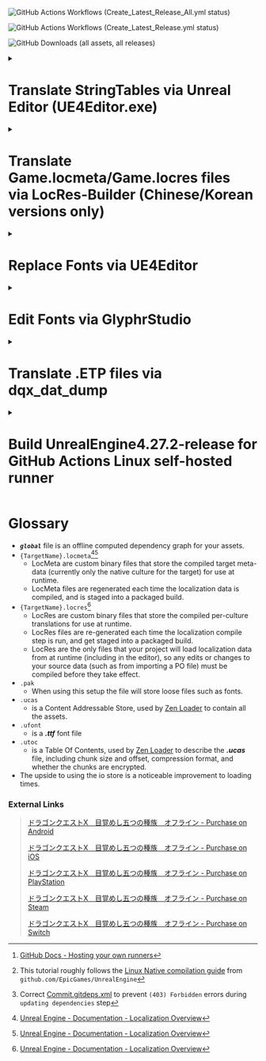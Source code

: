 <!--
> [!NOTE]
> Useful information that users should know, even when skimming content.

> [!TIP]
> Helpful advice for doing things better or more easily.

> [!IMPORTANT]
> Key information users need to know to achieve their goal.

> [!WARNING]
> Urgent info that needs immediate user attention to avoid problems.

> [!CAUTION]
> Advises about risks or negative outcomes of certain actions.
-->
![GitHub Actions Workflows (Create_Latest_Release_All.yml status)](https://github.com/KodywithaK/dqx-offline-localization/actions/workflows/Create_Latest_Release_All.yml/badge.svg?branch=main)

![GitHub Actions Workflows (Create_Latest_Release.yml status)](https://github.com/KodywithaK/dqx-offline-localization/actions/workflows/Create_Latest_Release.yml/badge.svg?branch=testing)

![GitHub Downloads (all assets, all releases)](https://img.shields.io/github/downloads/KodywithaK/dqx-offline-localization/total?logo=github&label=Downloads)


<details><summary><h1>Translate StringTables via Unreal Editor (UE4Editor.exe)</h1></summary>

## 0.Prerequisites

> For Nintendo Switch:
>
> -   [Dragon Quest X Offline from the Nintendo eShop](https://store-jp.nintendo.com/list/software/70010000042357.html)<br>(Title ID `0100E2E0152E4000`)
> -   Nadrino's [SimpleModManager](https://github.com/nadrino/SimpleModManager)
>
> For Steam:
>
> -   [DRAGON QUEST X OFFLINE (or Demo) from Steam](https://store.steampowered.com/app/1358750/XOFFLINE/)

-   Unreal Editor from [Epic Games' Unreal Engine](https://www.unrealengine.com/en-US/download)<br>(UE4Editor.exe - `4.27.2` used in this tutorial)
<!--
  - FModel.exe from [4sval's github repo](https://github.com/4sval/FModel)
    - DRAGON QUEST X OFFLINE (or Demo)'s AES Key
    - DRAGON QUEST X OFFLINE (or Demo)'s [Mappings.usmap](https://github.com/OutTheShade/Unreal-Mappings-Archive/blob/main/Dragon%20Quest%20X%20Offline/Demo/Mappings.usmap)
-->

## 1.UE4Editor.exe

### Create Project

-   Open UE4Editor.exe and create a new project.

-   Select Template Category `Blank Project` > Select Template `Blank` > Project Settings `Desktop/Console` & `No Starter Content`.

-   Select a location for your project to be stored and its name.<br>e.g., Folder `C:\Downloads\UE_4.27\Projects`<br>Name `Holiday` for Nintendo Switch, `Game` for Steam.

-   Once your project loads, go to the `Content Browser` on the bottom and click the `Show or hide the sources panel` button (left of the `Filters▼|Search Content`) to ensure you are working in the correct folders.

> [!IMPORTANT]
> Make sure to double-check your spelling and capitalization, to save you from having to troubleshoot later.

### Create Folder Structure and StringTables

1.  In the `Content Browser`:

    -   Right-click on the `Content` folder, select `New Folder`, and name it `StringTables`.
    -   Right-click on the `StringTables` folder, select `New Folder`, and name it `Game`.
    -   Right-click on the `Game` folder, select `New Folder`, and name it `System_Title`.

2.  In the `Content > StringTables > Game > System > System_Title` folder:

    -   Right-click, `Miscellaneous > String Table` and rename the new file `STT_Title_Boukennosho`.

3.  Double-click the new `STT_Title_Boukennosho` file:
    -   `Import from CSV`, then select the `STT_Title_Boukennosho.uasset.csv` to autofill the `Key` & `Source String` sections.

> [!NOTE]
> You can either edit the Source Strings in that window OR edit the `.csv` and reimport.

4.  Repeat `steps 1-3` with other `StringTables`, as necessary.

5.  `Save`, then close out the window.

### Create Data Asset and Packaging Rules

-   Click the `Content` folder to be get taken back to the top folder.

-   Right-click in the content browser area, select `Miscellaneous > Data Asset > PrimaryAssetLabel`, then double-click into it.

-   Chunk ID `30`<br>Cook Rule `Always Cook`<br>Label Assets in My Directory [x], save and exit the window.

> [!NOTE] > `Save All` for good measure.

### Package pakchunk30-WindowsNoEditor.pak

1.  `Edit > Project Settings > Project > Packaging > Packaging`, enter the following settings:
    -   Use Pak File [x]<br>Use Io Store [x]<br>Generate Chunks [x]

<!--
  > - Exit to `Content Browser` window, then right-click your `Content` folder, select `Show in Explorer` to open up the file explorer.

  02) File explorer:
  > - Go up 1 level to your `<PROJECT_NAME>` folder, enter `Config`, and make a new text document named `DefaultPakFileRules.ini`.

  03) Inside of `DefaultPakFileRules.ini`, enter the following:

	```ini
	[bExcludeFromPaks_Engine]
	bExcludeFromPaks=true
	bOverrideChunkManifest=true
	+Files=".../Engine/..."
	+Files="...Game.uproject"
	+Files="...Game/*"
	+Files="...Game/Config/..."
	+Files="...Game/Content/Shader*"
	+Files="...Game/Platforms/..."
	+Files=".../*.upluginmanifest"
	```
  > - With that, the packaged project will be slimmed down to only the imported fonts.
-->

2.  `File > Package Project > Windows (64-bit)`
    > [!NOTE]
    > If you get the `Unsupported Platform` pop-up, you can ignore it.

-   Click continue, and choose a folder to package your project into.<br>e.g.,
    `"C:\Program Files (x86)\Steam\steamapps\common\DRAGON QUEST X OFFLINE\Game\Content\Paks\pakchunk30-WindowsNoEditor_<YOUR_MOD_NAME>_<YOUR_MOD_VERSION>_P.pak"`<br>or<br>`"C:\Program Files (x86)\Steam\steamapps\common\DRAGON QUEST X OFFLINE\Game\Content\Paks\pakchunk30-Switch_<YOUR_MOD_NAME>_<YOUR_MOD_VERSION>_P.(pak/ucas/utoc)"`, etc.
-   Your project will begin packaging, and alert when it's finished.

3.  Rename the newly created `pakchunk`**30**`-WindowsNoEditor_<YOUR_MOD_NAME>_<YOUR_MOD_VERSION>_P.(pak/ucas/utoc)` to
    > -   For Nintendo Switch:<br>`pakchunk0-Switch_<YOUR_MOD_NAME>_<YOUR_MOD_VERSION>_P.(pak/ucas/utoc)"`
    >
    > -   For Steam:<br>`pakchunk0-WindowsNoEditor_<YOUR_MOD_NAME>_<YOUR_MOD_VERSION>_P.(pak/ucas/utoc)"`

## 2.Move new pakchunk0-(Switch|WindowsNoEditor).(pak|ucas|utoc)

> -   For Steam:<br>`"C:\Program Files (x86)\Steam\steamapps\common\DRAGON QUEST X OFFLINE\Game\Content\Paks\`pakchunk0-WindowsNoEditor*<YOUR_MOD_NAME>*<YOUR_MOD_VERSION>\_P.(pak|ucas|utoc)"<br>or similar, if you have a custom steam library location.
>
> -   For Nintendo Switch:<br>`mods/Dragon Quest X Offline/<YOUR_MOD_NAME>_<YOUR_MOD_VERSION>/contents/0100E2E0152E4000/romfs/Holiday/Content/Paks/`pakchunk0-Switch_P.(pak|ucas|utoc)

<!--

## 3.UEcastoc: fix file structure
<!-- ### Autogenerate `.(pak|ucas|utoc)`
```bash
C:\Users\Ryzen3\Desktop\UE_4.27\Engine\Build\BatchFiles>RunUAT.bat \
BuildCookRun \
-project="C:\Users\Ryzen3\Desktop\UE_4.27\!projects\DRAGON QUEST X OFFLINE\20241206\Game\Game.uproject" \
-platform=Win64 \
-cook \
-stage \
-package \
-build \
-iostore \
-pak
```

### UEcastoc: fix file structure
```bash
C:\Users\Ryzen3\Desktop\UE_5.1\Engine\Binaries\Win64>UnrealPak.exe "S:\Steam\steamapps\common\DRAGON QUEST X OFFLINE\Game\Content\Paks\pakchunk0-WindowsNoEditor_BadFileStructure_P.ucas" \
-list
LogPakFile: Display: Using command line for crypto configuration
LogIoStore: Display: Mount point ../../../Game/Content/ # Will NOT load ingame
LogIoStore: Display: "../../../StringTables/Game/System/System_Party/STT_PT_Talk.uasset" <...>
```
to
```bash
C:\Users\Ryzen3\Desktop\UE_5.1\Engine\Binaries\Win64>UnrealPak.exe "S:\Steam\steamapps\common\DRAGON QUEST X OFFLINE\Game\Content\Paks\pakchunk0-WindowsNoEditor_GoodFileStructure_P.ucas" \
-list
LogPakFile: Display: Using command line for crypto configuration
LogIoStore: Display: Mount point ../../../ # Will load ingame
LogIoStore: Display: "../../../StringTables/Game/System/System_Party/STT_PT_Talk.uasset" <...>
```
- UEcastoc

## 4.Start up the game
-->

## 3.Start up the game

-   All of your edited `String Tables` will now be loaded ingame.
-   Have fun!

<hr>

</details>

<details><summary><h1>Translate Game.locmeta/Game.locres files<br>via LocRes-Builder (Chinese/Korean versions only)</h1></summary>

## 0.Prerequisites

-   [DRAGON QUEST X OFFLINE (or Demo) from Steam](https://store.steampowered.com/app/1358750/XOFFLINE/)
-   FModel.exe from [4sval's github repo](https://github.com/4sval/FModel) - DRAGON QUEST X OFFLINE (or Demo)'s AES Key - DRAGON QUEST X OFFLINE (or Demo)'s [Mappings.usmap](https://github.com/OutTheShade/Unreal-Mappings-Archive/blob/main/Dragon%20Quest%20X%20Offline/Demo/Mappings.usmap)
    > [!NOTE]
    > Check the commit history if it is missing
-   LocRes-Builder-v0.1.2 from [matyalatte's github repo](https://github.com/matyalatte/LocRes-Builder)
-   UnrealPak.exe (4.27.2 used in this tutorial) from [Epic Games' Unreal Engine](https://www.unrealengine.com/en-US/download)

## 1.FModel.exe

-   Download from [4sval's github repo](https://github.com/4sval/FModel), and extract all files.
-   At the `Directory Selector` window:
    -   select `ADD UNDETECTED GAME`
    -   Name it anything, e.g. DRAGON QUEST X OFFLINE
    -   Choose where the game's paks are installed, e.g.:
        -   `C:\Program Files (x86)\Steam\steamapps\common\DRAGON QUEST X OFFLINE Demo\Game\Content\Paks`
    -   Click the Add Game `+` button, then OK
-   Inside the main window:
    -   `Settings` > `General` > `ADVANCED`
        -   `Local Mapping File` [x] Enabled
        -   `Mapping File Path` Choose where the DRAGON QUEST X OFFLINE Demo `Mappings.usmap` is installed.
    -   `Directory` > `AES` > Input the game's `Main Static Key` (AES Key), and click OK

> [!Note]
> The pakchunks that were grayed out can now be opened.

-   Double-click `pakchunk0-WindowsNoEditor.pak` to open archive, from there:
    -   Right-click `Game/Content/Localization/Game` and select `Export Folder's Packages Raw Data (.uasset)`

> [!Note]
> Console will log: Successfully exported `Game/Content/Localization/Game`
>
> Click that highlighted part to open where it was exported for the following step.

## 2.LocRes-Builder-v0.1.2

-   Download from [matyalatte's github repo](https://github.com/matyalatte/LocRes-Builder), and extract all files.
-   Drag and drop `Game.locmeta` onto `convert.bat`

    -   A command prompt will open and start saving out to: `./out/Game/*json`, for example:

    ```
    ./out/Game/locmeta.json
    ./out/Game/en.json
    ./out/Game/ja.json
    ./out/Game/ko.json
    ./out/Game/zh-Hans.json
    ./out/Game/zh-Hant.json
    ```

    -   Edit the values in the `.json` file for your specified language

-   Drag and drop `locmeta.json` back onto the same `convert.bat` from previous step

    -   A command prompt will open and start saving out to:

    ```
    ./out/Game/Game.locmeta
    ./out/Game/en/Game.locres
    ./out/Game/ja/Game.locres
    ./out/Game/ko/Game.locres
    ./out/Game/zh-Hans/Game.locres
    ./out/Game/zh-Hant/Game.locres
    ```

## 3.UnrealPak.exe

-   Make a response file (`responsefile.txt`), edit to include where your new `.locmeta`/`.locres` files were created and where in the `.pak` they need to go, e.g.:

    `"<LOCMETA/LOCRES_LOCATION>" "../../../<LOCATION_IN_PAK>"`

> [!IMPORTANT]
> The double-quotes, space, and `../../../` are required for the `.pak` to be created properly.

```
"C:\Downloads\LocRes-Builder-v0.1.2\out\Game\Game.locmeta" "../../../Game/Content/Localization/Game/Game.locmeta"
"C:\Downloads\LocRes-Builder-v0.1.2\out\Game\en\Game.locres" "../../../Game/Content/Localization/Game/en/Game.locres"
"C:\Downloads\LocRes-Builder-v0.1.2\out\Game\ja\Game.locres" "../../../Game/Content/Localization/Game/ja/Game.locres"
"C:\Downloads\LocRes-Builder-v0.1.2\out\Game\ko\Game.locres" "../../../Game/Content/Localization/Game/ko/Game.locres"
"C:\Downloads\LocRes-Builder-v0.1.2\out\Game\zh-Hans\Game.locres" "../../../Game/Content/Localization/Game/zh-Hans/Game.locres"
"C:\Downloads\LocRes-Builder-v0.1.2\out\Game\zh-Hant\Game.locres" "../../../Game/Content/Localization/Game/zh-Hant/Game.locres"
```

-   Open another command prompt, change to UnrealPak's directory, and input:
    `     UnrealPak <PakFilename> -Create=<ResponseFile>
   `
    For example,
    `    UnrealPak "C:\Program Files (x86)\Steam\steamapps\common\DRAGON QUEST X OFFLINE Demo\Game\Content\Paks\pakchunk0-WindowsNoEditor_<YOUR_MOD_NAME>_<YOUR_MOD_VERSION>_P.pak" -Create="C:\Downloads\responsefile.txt"
   `
    > [!IMPORTANT]
    > The `_P` is required for the patch `_P.pak` to be work properly.

## 4. Start up the game

-   All of your edited translations from [Step 2](#2.LocRes-Builder-v0.1.2) will now be loaded ingame, as long as you have the corresponding langauge selected.
-   Have fun!

</details>

<details><summary><h1>Replace Fonts via UE4Editor</h1></summary>

## 0.Prerequisites

-   [DRAGON QUEST X OFFLINE (or Demo) from Steam](https://store.steampowered.com/app/1358750/XOFFLINE/)
-   UE4Editor.exe (4.27.2 used in this tutorial) from [Epic Games' Unreal Engine](https://www.unrealengine.com/en-US/download)

## 1.UE4Editor.exe

-   Open UE4Editor.exe and create a new project.
    -   Select Template Category `Blank Project` > Select Template `Blank` > Project Settings `Desktop/Console` & `No Starter Content`
        -   Select a location for your project to be stored and its name, e.g., Folder `C:\Downloads\UE_4.27\Projects`, Name `Game`
-   Once your project loads, go to the `Content Browser` on the bottom and click the `Show or hide the sources panel` to ensure you are working in the correct folders.
    > [!IMPORTANT]
    > Make sure to double-check your spelling and capitalization, to save you from having to troubleshoot later.
-   Right-click on the `Content` folder, select `New Folder`, and name it `UI`.
-   Right-click on the `UI` folder, select `New Folder`, and name it `Font`. - In the `Content > UI > Font` folder, you can drag and drop your preferred `.ttf` font file into the marked area to begin the font import process. - A window will pop-up asking if you would `like to create a new Font asset using the imported Font Face as its default font`; click yes. - 2 files will appear—if you hover over them, they will display `(Font)` & `(Font Face)`—double-click the `(Font)` to set up the fonts you want to show up in game. - The `Default Font Family` will be filled in already because of the yes prompt earlier, but you can change it after importing another `(Font Face)` with the dropdown menu next to the font's name, if you prefer. - For the `Fallback Font Family`, I would recommend a font for whichever region of the game you are going to be playing on, so that if there is untranslated text, it will fallback to that instead of disappearing from the screen entirely. - Click `Add Sub-Font Family` and in the `Cultures:` box you can put the ISO-639 language code (`ja = Japan, ko = Korean, zh-Hans = Simplified Chinese, etc.`) of the region(s) you will be playing. Multiple regions can be joined by using semicolons (`;`, e.g., `ko; zh-Hans; zh-Hant`).

    > [!NOTE]
    > Later on—once you are playing the game—if the font looks too small, you can increase its size by using the `Scaling Factor:` number, and repackaging everything again, like in the following steps.

-   Exit the `Composite Font` editor window, right-click, and rename your `(Font)` to `IW4D3_Font`.
-   Double-click your `(Font Face)`, and the change its settings:
    -   Hinting `None`, Loading Policy `Inline`, Show Advanced > Layout Method `Bounding Box`. Repeat the same step for each imported `(Font Face)`.
    -   Exit the `Font Details` window, then `Save All`.
-   Click the `Content` folder to be get taken back to the top folder.
    -   Right-click in the content browser area, select `Miscellaneous > Data Asset > PrimaryAssetLabel`, then double-click into it.
        -   Chunk ID `30`, Cook Rule `Always Cook`, Label Assets in My Directory [x], save and exit the window.
-   `Edit > Project Settings > Project > Packaging > Packaging`, enter the following settings:
    -   Use Pak File [x], Use Io Store [x], Generate Chunks [x]
-   Exit to `Content Browser` window, then right-click your `Content` folder, select `Show in Explorer` to open up the file explorer.

    -   Go up 1 level to your `<PROJECT_NAME>` folder, enter `Config`, and make a new text document named `DefaultPakFileRules.ini`.

        -   Inside of it, enter the following:

        ```ini
        [bExcludeFromPaks_Engine]
        bExcludeFromPaks=true
        bOverrideChunkManifest=true
        +Files=".../Engine/..."
        +Files="...Game.uproject"
        +Files="...Game/*"
        +Files="...Game/Config/..."
        +Files="...Game/Content/Shader*"
        +Files="...Game/Platforms/..."
        +Files=".../*.upluginmanifest"
        ```

        -   With this, the packaged project will be slimmed down to only the imported fonts.

-   Go back to the `Content Browser` window, then click `File > Package Project > Windows (64-bit)`
    > [!NOTE]
    > If you get the `Unsupported Platform` pop-up, you can ignore it.
    > Click continue, and choose a folder to package your project into, e.g.,
    > `"C:\Program Files (x86)\Steam\steamapps\common\DRAGON QUEST X OFFLINE Demo\Game\Content\Paks\pakchunk30-WindowsNoEditor_<YOUR_MOD_NAME>_<YOUR_MOD_VERSION>_P.pak"`
-   Your project will begin packaging, and alert when it's finished.
-   Rename the newly created `pakchunk`**30**`-WindowsNoEditor_<YOUR_MOD_NAME>_<YOUR_MOD_VERSION>_P.(pak/ucas/utoc)` to
    `"C:\Program Files (x86)\Steam\steamapps\common\DRAGON QUEST X OFFLINE Demo\Game\Content\Paks\pakchunk`**0**`-WindowsNoEditor_<YOUR_MOD_NAME>_<YOUR_MOD_VERSION>_P.(pak/ucas/utoc)"`

## 2.Start up the game

-   All of your edited fonts from Step 1 will now be loaded ingame, as long as you have the corresponding langauge selected.
-   Have fun!

</details>

<details><summary><h1>Edit Fonts via GlyphrStudio</h1></summary>

## 0.Prequisites

-   A font of your choice

## 1.GlyphrStudio.com/app/

-   Following the `Replace Fonts via UE4Editor` tutorial, if your fonts don't look correct ingame (too wide/narrow, line gaps cutting off text, etc.):
-   Go to [GlypherStudio](https://www.glyphrstudio.com/app/), and edit it to your liking, e.g.:
-   `Landing page` > `Load` > drag-and-drop your font file, then wait for it to import into the editor.
    -   Text too wide/narrow:
        -   `Page Overview` > `Page Global Actions` > `Move and resize`
            -   `Horizontally scale all glyphs` > `Scale Value` > choose a value (narrower < 1 > wider) > `Scale All Glyphs`
    -   Line Gaps cutting off/smashing into other text:
        -   `Page Settings` > `Font` > `Font Metrics` > `Other Metrics` > `Line Gap:`
            -   choose a value (smaller gaps < current > bigger gaps)
                -   [!NOTE] You may have to increase by a `100 Em` at a time, to see any noticeable changes.
    -   Finished editing:
        -   `File` > `Export OTF File`
            -   [!NOTE] With that, your edited font is ready to be put back into UE4Editor

## 2.UE4Editor.exe

-   Follow the steps outlined in the above tutorial, to test out your new font.
-   Have fun!

</details>

<details><summary><h1>Translate .ETP files via dqx_dat_dump</h1></summary>

## 0.Prerequisites

-   [DRAGON QUEST X OFFLINE (or Demo) from Steam](https://store.steampowered.com/app/1358750/XOFFLINE/)
    -   [Dragon Quest X Online - Windows (free) Version](https://hiroba.dqx.jp/sc/public/playguide/wintrial_1/)
    -   [Dragon Quest X Offline - Nintendo eShop](https://store-jp.nintendo.com/list/software/70010000042357.html)
        -   Title ID `0100E2E0152E4000`
-   [Python 3.11](https://www.python.org/downloads/release/python-3110/)
-   [dqx-translation-project/dqx_dat_dump](https://github.com/dqx-translation-project/dqx_dat_dump)
-   FModel.exe from [4sval's github repo](https://github.com/4sval/FModel)

    -   DRAGON QUEST X OFFLINE (or Demo)'s AES Key
    -   DRAGON QUEST X OFFLINE (or Demo)'s [Mappings.usmap](https://github.com/OutTheShade/Unreal-Mappings-Archive/blob/main/Dragon%20Quest%20X%20Offline/Demo/Mappings.usmap)
        > [!NOTE]
        > Check the commit history if it is missing

-   UnrealPak.exe (4.27.2 used in this tutorial) from [Epic Games' Unreal Engine](https://www.unrealengine.com/en-US/download)

## 1.FModel.exe

-   Download from [4sval's github repo](https://github.com/4sval/FModel), and extract all files.
-   At the `Directory Selector` window:
    -   select `ADD UNDETECTED GAME`
    -   Name it anything, e.g. DRAGON QUEST X OFFLINE
    -   Choose where the game's paks are installed, e.g.:
        -   `C:\Program Files (x86)\Steam\steamapps\common\DRAGON QUEST X OFFLINE Demo\Game\Content\Paks`
    -   Click the Add Game `+` button, then OK
-   Inside the main window:
    -   `Settings` > `General` > `ADVANCED`
        -   `Local Mapping File` [x] Enabled
        -   `Mapping File Path` Choose where the DRAGON QUEST X OFFLINE Demo `Mappings.usmap` is installed.
    -   `Directory` > `AES` > Input the game's `Main Static Key` (AES Key), and click OK

> [!Note]
> The pakchunks that were grayed out can now be opened.

-   Double-click `pakchunk0-WindowsNoEditor.pak` to open archive, from there:
    -   Right-click `Game/Content/NonAssets/ETP` (or `ETP_ko`, `ETP_zh_hans`, etc.) and select `Export Folder's Packages Raw Data (.uasset)`

> [!Note]
> Console will log: Successfully exported `Game/Content/NonAssets/ETP` (or `ETP_ko`, `ETP_zh_hans`, etc.)
>
> Click that highlighted part to open where it was exported for the following step.

## 2.dqx_dat_dump

-   Install Dragon Quest X Online - Windows (free) Version, if not installed already.
-   Open a command prompt and change directories to where dqx_dat_dump was installed, e.g.,<br>`C:\Downloads\dqx-translation-project\dqx_dat_dump\`, and enter the following:

```python
>> python -m venv venv
>> .\venv\Scripts\activate
>> (venv) pip install -r requirements.txt
```

-   Leave the command prompt open, start and log into Dragon Quest X Online's main menu, then switch back to the command prompt:

```python
>> (venv) cd .\tools\dump_etps\
>> (venv) python .\dump_etps.py -u
```

> [!NOTE]
> Dumps .ETP's from Dragon Quest X Online to
> `C:\Downloads\dqx-translation-project\dqx_dat_dump\tools\dump_etps\etps`

> [!IMPORTANT]
> If you receive an error:
> Verify that `GAME_DATA_DIR` in `<Working_Directory>\dqx-translation-project\dqx_dat_dump\tools\`globals.py matches the install location you chose for Dragon Quest X Online, e.g.,
> `"C:/Program Files (x86)/SquareEnix/DRAGON QUEST X/Game/Content/Data"`

-   Leave the command prompt open, copy and paste the contents of the `ETP` (or `ETP_ko`, `ETP_zh_hans`, etc.) folder into the `...\dump_etps\etps`—overwriting existing files—then switch back to the command prompt.

```python
>> (venv) cd ..\packing
>> (venv) python .\unpack_etp.py -a
```

> [!NOTE]
> Unpacks .ETP's from `...\dump_etps\etps` to
> `C:\Downloads\dqx-translation-project\dqx_dat_dump\tools\packing\json\`

-   Leave the command prompt open, edit the `.json` files in `C:\Downloads\dqx-translation-project\dqx_dat_dump\tools\packing\json\en`, save them to `C:\Downloads\dqx-translation-project\dqx_dat_dump\tools\packing\new_json\en`, then switch back to the command prompt:

```python
>> (venv) cd ..\packing
>> (venv) python .\pack_etp.py -a
```

> [!NOTE]
> Packs .json's from `...\new_json\en` to
> `C:\Downloads\dqx-translation-project\dqx_dat_dump\tools\packing\new_etps\`

-   You may close out that command prompt.

## 3.UnrealPak.exe

-   Make a response file (`responsefile.txt`), edit to include where your new `.etp` files were created and where in the `.pak` they need to go, e.g.:
    `"<NEW_ETPS_LOCATION>" "../../../<LOCATION_IN_PAK>"` or

```
"C:\Downloads\dqx-translation-project\dqx_dat_dump\tools\packing\new_etps\*" "../../../Game/Content/NonAssets/ETP/"
```

> [!IMPORTANT]
> The double-quotes, space, and `../../../` are required for the `.pak` to be created properly.

-   Open another command prompt, go to the directory where `UnrealPak.exe` is installed, e.g., `"C:\Downloads\UE_4.27\Engine\Binaries\Win64\"`, then input the following:

```cmd
UnrealPak.exe "<DRAGON_QUEST_X_OFFLINE_(or_Demo)_Install_Location>\pakchunk0-WindowsNoEditor_{ModName}_{ModVersion}_P.pak" -Create="<responsefile_location>"
```

or

```cmd
UnrealPak.exe "C:\Program Files (x86)\Steam\steamapps\common\DRAGON QUEST X OFFLINE Demo\Game\Content\Paks\pakchunk30-WindowsNoEditor_<YOUR_MOD_NAME>_<YOUR_MOD_VERSION>_P.pak" -Create="C:\Downloads\dqx-translation-project\dqx_dat_dump\tools\packing\responsefile.txt"
```

## 4.Start up the game

-   All of your edited `.etp`'s from Step 1 will now be loaded ingame, as long as you have the corresponding langauge selected.
-   Have fun!

---

</details>

<details><summary><h1>Build UnrealEngine4.27.2-release for<br>GitHub Actions Linux self-hosted runner</h1></summary>

## 01.Create GitHub Actions Self-Hosted Runner (SHR)

-   `github.com/{YourUsername}/{YourRepo}` > `Settings` > `Actions` > `Runners` > `New Self-Hosted Runner`
-   select `Linux`, then follow the instructions listed below the buttons.
    -   See GitHub's Documentation[^1] for more details.

## 02.Setup Unreal Engine

0. Open a Linux bash under your new created `SHR` user's root directory (`cd ~`), for the following steps:

1. `git clone --depth 1 -b 4.27.2-release --single-branch https://github.com/EpicGames/UnrealEngine.git`
    - clones just the latest commit of UnrealEngine 4.27.2
        > [!NOTE] or download `Source Code` (`zip` or `tar.gz`) and `Commit.gitdeps.xml` from EpicGames' [GitHub repo](https://github.com/EpicGames/UnrealEngine/releases/tag/4.27.2-release)
2. `cd ./UnrealEngine`[^2]

    1. Replace "`./UnrealEngine/Engine/Build/`[Commit.gitdeps.xml](https://github.com/EpicGames/UnrealEngine/releases/download/4.27.2-release/Commit.gitdeps.xml)"[^3].
        - fixes `Failed to download '...dependencies...'` error in next step
    2. `sudo chmod +x` :

        > `./Engine/Build/BatchFiles/Linux/GitDependencies.sh`
        >
        > `./Engine/Binaries/ThirdParty/Mono/Linux/bin/mono`
        >
        > `./Engine/Build/BatchFiles/Linux/Setup.sh`
        >
        > `./Engine/Build/BatchFiles/Linux/SetupToolchain.sh`
        >
        > - Fixes `permission denied` errors.

    3. `sudo apt-get install xdg-utils`

        - fixes `/bin/bash: xdg-mime: No such file or directory` error.

    4. `./setup.sh -exclude=Android -exclude=Dingo -exclude=Documentation -exclude=HTML5 -exclude=IOS -exclude=Mac -exclude=MacOS -exclude=MacOSX -exclude=osx -exclude=osx32 -exclude=osx64 -exclude=PS4 -exclude=Samples -exclude=Switch -exclude=Templates -exclude=TVOS -exclude=Win32 -exclude=Win64 -exclude=Windows -exclude=WinRT -exclude=XboxOne` > [!IMPORTANT] `DotNET` is required for `./GenerateProjectFiles.sh` step, **DO NOT ADD** `-exclude=DotNET` - excludes unnecessary builds aka less space taken up. - After successful run, `./Binaries/Linux/*` will be created
     <!-- 5.  ???`./setup.sh -exclude=Android -exclude=Dingo -exclude=Documentation -exclude=HTML5 -exclude=IOS -exclude=Mac -exclude=MacOS -exclude=MacOSX -exclude=osx -exclude=osx32 -exclude=osx64 -exclude=PS4 -exclude=Samples -exclude=Switch -exclude=Templates -exclude=ThirdParty -exclude=TVOS -exclude=Win32 -exclude=Win64 -exclude=Windows -exclude=WinRT -exclude=XboxOne` -->
    5. `./GenerateProjectFiles.sh`
        - generates makefiles and CMakelists.txt
    6. `make UnrealPak`
        - makes `Unrealpak` and its dependencies in ~210s

---

</details>

# Glossary

- **_`global`_** file is an offline computed dependency graph for your assets.
- `{TargetName}.locmeta`[^4][^5]
  - LocMeta are custom binary files that store the compiled target meta-data (currently only the native culture for the target) for use at runtime.
  - LocMeta files are regenerated each time the localization data is compiled, and is staged into a packaged build.
- `{TargetName}.locres`[^4]
  - LocRes are custom binary files that store the compiled per-culture translations for use at runtime.
  - LocRes files are re-generated each time the localization compile step is run, and get staged into a packaged build.
  - LocRes are the only files that your project will load localization data from at runtime (including in the editor), so any edits or changes to your source data (such as from importing a PO file) must be compiled before they take effect.
- `.pak`
  - When using this setup the file will store loose files such as fonts.
- `.ucas`
  - is a Content Addressable Store, used by [Zen Loader](https://docs.unrealengine.com/5.2/en-US/zen-loader-in-unreal-engine/) to contain all the assets.
- `.ufont`
  - is a **_.ttf_** font file
- `.utoc`
  - is a Table Of Contents, used by [Zen Loader](https://docs.unrealengine.com/5.2/en-US/zen-loader-in-unreal-engine/) to describe the **_.ucas_** file, including chunk size and offset, compression format, and whether the chunks are encrypted.
-   The upside to using the io store is a noticeable improvement to loading times.
<!--

<details><summary>Template Literals</summary>

|                 Template Literal                 | Comment(s) |
| :----------------------------------------------: | :--------- |
|               `<%03dEV_LUA_NUM_1>`               |            |
|               `<%03dEV_LUA_NUM_2>`               |            |
|               `<%04nEV_LUA_NUM_1>`               |            |
|                 `<%dEV_FEE_EXP>`                 |            |
|                `<%dEV_FEE_FAME>`                 |            |
|                `<%dEV_FEE_GOLD>`                 |            |
|               `<%dEV_FEE_ITEM_N>`                |            |
|                `<%dEV_FEE_MEDAL>`                |            |
|               `<%dEV_FEE_TATUJIN>`               |            |
|               `<%dEV_FEE_TOKKUN>`                |            |
|                `<%dEV_LUA_NUM_1>`                |            |
|                `<%dEV_LUA_NUM_2>`                |            |
|                `<%dEV_LUA_NUM_3>`                |            |
|                   `<%dEV_NUM>`                   |            |
|               `<%dEV_QUE_N_NUM0>`                |            |
|               `<%dEV_QUE_N_NUM1>`                |            |
|               `<%dEV_QUE_R_NUM0>`                |            |
|               `<%dEV_QUE_R_NUM1>`                |            |
|               `<%dEV_QUE_S_NUM0>`                |            |
|               `<%dEV_QUE_S_NUM1>`                |            |
|               `<%dEV_QUE_T_NUM0>`                |            |
|               `<%dEV_QUE_T_NUM1>`                |            |
|               `<%dEV_TB_NOW_NUM>`                |            |
|               `<%dEV_TB_REM_NUM>`                |            |
|               `<%dEV_TB_TGT_NUM>`                |            |
|               `<%nEV_ANY_N_NUM0>`                |            |
|                 `<%nEV_FEE_EXP>`                 |            |
|               `<%nEV_FEE_ITEM_N>`                |            |
|               `<%nEV_FEE_TOKKUN>`                |            |
|                `<%nEV_LUA_NUM_1>`                |            |
|                `<%nEV_LUA_NUM_2>`                |            |
|                `<%nEV_LUA_NUM_3>`                |            |
|                `<%nEV_LUA_NUM_4>`                |            |
|                `<%nEV_QUE_LIMIT>`                |            |
|               `<%nEV_QUE_N_NUM0>`                |            |
|               `<%nEV_QUE_N_NUM1>`                |            |
|               `<%nEV_QUE_N_NUM2>`                |            |
|               `<%nEV_QUE_S_NUM0>`                |            |
|               `<%nEV_QUE_S_NUM1>`                |            |
|               `<%nEV_QUE_T_NUM0>`                |            |
|               `<%nEV_QUE_T_NUM1>`                |            |
|               `<%nEV_QUE_T_NUM2>`                |            |
|               `<%nEV_QUE_T_NUM3>`                |            |
|               `<%nEV_QUE_T_NUM4>`                |            |
|               `<%nEV_QUE_T_NUM5>`                |            |
|               `<%nEV_QUE_T_NUM6>`                |            |
|                  `<%nEV_SLOT1>`                  |            |
|                  `<%nEV_SLOT2>`                  |            |
|               `<%nEV_TB_NOW_NUM>`                |            |
|               `<%nEV_TB_TGT_NUM>`                |            |
|                   `<%nL_GOLD>`                   |            |
|                  `<%nL_GOLD_A>`                  |            |
|                   `<%nM_Num>`                    |            |
|                  `<%nQUESP_LV>`                  |            |
|                    `<%nW_AD>`                    |            |
|                    `<%nW_AM>`                    |            |
|                    `<%nW_BD>`                    |            |
|                    `<%nW_BM>`                    |            |
|                   `<%nW_HOUR>`                   |            |
|                   `<%nW_MIN>`                    |            |
|                   `<%nW_RANK>`                   |            |
|                    `<%nW_SD>`                    |            |
|                   `<%nW_SEC>`                    |            |
|                    `<%nW_SM>`                    |            |
|                  `<%sB_TARGET>`                  |            |
|                `<%sCAM_MYCLASS>`                 |            |
|               `<%sCAM_MYKOIBITO>`                |            |
|               `<%sC_SENTAKU_TEXT>`               |            |
|               `<%sEV_AREA_NAME2>`                |            |
|                `<%sEV_AREA_NAME>`                |            |
|              `<%sEV_CAT_CATEGORY>`               |            |
|                `<%sEV_CAT_COLOR>`                |            |
|                `<%sEV_CAT_NAME>`                 |            |
|                `<%sEV_CAT_SIZE>`                 |            |
|                `<%sEV_DIRECTION>`                |            |
|               `<%sEV_FEE_ACTION>`                |            |
|                `<%sEV_FEE_EMOTE>`                |            |
|                `<%sEV_FEE_ITEM>`                 |            |
|               `<%sEV_FEE_ITEM_A>`                |            |
|                 `<%sEV_FEE_JOB>`                 |            |
|              `<%sEV_FEE_TATIPOZU>`               |            |
|               `<%sEV_FLOWER_NAME>`               |            |
|                  `<%sEV_ITEM2>`                  |            |
|                  `<%sEV_ITEM3>`                  |            |
|                  `<%sEV_ITEM>`                   |            |
|                `<%sEV_JUMP_ROOM>`                |            |
|                 `<%sEV_KESYOU>`                  |            |
|               `<%sEV_KESYOU_CLR>`                |            |
|               `<%sEV_LUA_STRING1>`               |            |
|               `<%sEV_LUA_STRING2>`               |            |
|               `<%sEV_LUA_STRING3>`               |            |
|               `<%sEV_LUA_STRING4>`               |            |
|               `<%sEV_LUA_STRING5>`               |            |
|                   `<%sEV_NPC>`                   |            |
|                `<%sEV_NUIGURUMI>`                |            |
|                  `<%sEV_ONSEN>`                  |            |
|               `<%sEV_PERSONALITY>`               |            |
|               `<%sEV_QUEST_NAME>`                |            |
|                `<%sEV_QUE_ITEM>`                 |            |
|                `<%sEV_QUE_NAME0>`                |            |
|                `<%sEV_QUE_NAME1>`                |            |
|                `<%sEV_QUE_NAME2>`                |            |
|                `<%sEV_QUE_NAME3>`                |            |
|                `<%sEV_QUE_NAME4>`                |            |
|                `<%sEV_QUE_NAME5>`                |            |
|                `<%sEV_QUE_NAME6>`                |            |
|                `<%sEV_QUE_NAME7>`                |            |
|                `<%sEV_QUE_NAME8>`                |            |
|                `<%sEV_QUE_NAME9>`                |            |
|               `<%sEV_RENTAL_NAME>`               |            |
|               `<%sEV_SELECT_MSG1>`               |            |
|               `<%sEV_SELECT_MSG2>`               |            |
|               `<%sEV_SELECT_MSG3>`               |            |
|               `<%sEV_SELECT_MSG4>`               |            |
|                `<%sEV_SHUSHIN_T>`                |            |
|                  `<%sEV_SNPC>`                   |            |
|                `<%sEV_SYOK_HOSI>`                |            |
|                `<%sEV_SYOK_ITEM>`                |            |
|               `<%sEV_SYSMSG_NPC>`                | Name of the NPC that you are currently speaking with |
|               `<%sEV_TB_AREA_NM>`                |            |
|               `<%sEV_TB_CONT_NM>`                |            |
|                `<%sEV_TB_MON_NM>`                |            |
|               `<%sEV_WIN_BIYOUSI>`               |            |
|                `<%sEV_WIN_COLOR>`                |            |
|              `<%sL_CAT_TYPE_NAME>`               |            |
|                 `<%sL_COLOR_A>`                  |            |
|                 `<%sL_COLOR_B>`                  |            |
|                 `<%sL_COLOR_C>`                  |            |
|                 `<%sL_COLOR_D>`                  |            |
|                  `<%sL_ITEM2>`                   |            |
|                   `<%sL_ITEM>`                   |            |
|                `<%sL_RACE_AFTER>`                |            |
|                  `<%sL_RECIPE>`                  |            |
|                  `<%sL_TIMEI>`                   |            |
|                   `<%sM_Card>`                   |            |
|                  `<%sM_Reward>`                  |            |
|                  `<%sM_item2>`                   |            |
|                   `<%sM_item>`                   |            |
|               `<%sQUESP_EQUIPSET>`               |            |
|                 `<%sQUESP_JOB>`                  |            |
|               `<%sQUESP_SHIGUSA>`                |            |
|                 `<%sQUESP_SURA>`                 |            |
|                `<%sQUESP_SYOGOC>`                |            |
|                `<%sQUESP_SYOGOM>`                |            |
|                `<%sQUESP_SYOGOW>`                |            |
|                `<%sQUESP_SYOKU>`                 |            |
|                `<%sQUE_IRAISYA>`                 |            |
|                  `<%sW_KOUZA>`                   |            |
|                   `<%sW_MIS>`                    |            |
|                  `<%sW_STAGE>`                   |            |
|                       `<>`                       |            |
|                    `<Center>`                    |            |
|                     `<LEFT>`                     |            |
|                     `<Left>`                     |            |
|                     `<attr>`                     |            |
|                 `<auto_br=5000>`                 |            |
|                 `<auto_bw=1000>`                 |            |
|                 `<auto_bw=3000>`                 |            |
|                 `<auto_bw=5000>`                 |            |
|                   `<autorun>`                    |            |
|                  `<big_shake>`                   |            |
|                      `<br>`                      |            |
|                   `<br_break>`                   |            |
|                    `<break>`                     |            |
|                   `<bw_break>`                   |            |
|                   `<bw_clear>`                   |            |
|                   `<bw_hide>`                    |            |
|                    `<case 1>`                    |            |
|                    `<case 2>`                    |            |
|                    `<case 3>`                    |            |
|                    `<case 4>`                    |            |
|                    `<case 5>`                    |            |
|                    `<case 6>`                    |            |
|                    `<case 7>`                    |            |
|                    `<case 8>`                    |            |
|                    `<case2>`                     |            |
|                 `<case_cancel>`                  |            |
|                   `<case_end>`                   |            |
|                    `<center>`                    |            |
|              `<char_move_forward>`               |            |
|                  `<chara_move>`                  |            |
|                `<client_pcname>`                 |            |
|                    `<close>`                     |            |
|                  `<close_irai>`                  |            |
|                 `<color_white>`                  |            |
|                 `<color_yellow>`                 |            |
|                `<communication>`                 |            |
|                 `<convenience>`                  |            |
|                    `<cp_end>`                    |            |
|                   `<cp_etc 7>`                   |            |
|                   `<cp_etc 8>`                   |            |
|                  `<cp_set 21>`                   |            |
|                  `<cp_set 39>`                   |            |
|                  `<cp_set 63>`                   |            |
|                  `<cp_set 67>`                   |            |
|                  `<cp_set 68>`                   |            |
|                   `<cp_start>`                   |            |
|                  `<cs_pchero>`                   |            |
|                `<cs_pchero_race>`                |            |
|                 `<e_turn_dir_s>`                 |            |
|                 `<e_turn_dir_w>`                 |            |
|                     `<else>`                     |            |
|            `<emoji FaceButton_Left>`             |            |
|            `<emoji FaceButton_Right>`            |            |
|             `<emoji Fukidashi_Icon>`             |            |
|               `<emoji LeftStick>`                |            |
|              `<emoji LeftTrigger>`               |            |
|             `<emoji Question_Icon>`              |            |
|             `<emoji RightShoulder>`              |            |
|           `<emoji RightStick_UpDown>`            |            |
|              `<emoji RightTrigger>`              |            |
|              `<emoji SpecialRight>`              |            |
|                     `<end>`                      |            |
|                   `<end_attr>`                   |            |
|                    `<endif>`                     |            |
|                `<feel_Think_lv1>`                |            |
|                `<feel_angry_lv1>`                |            |
|                `<feel_angry_lv2>`                |            |
|                `<feel_angry_lv3>`                |            |
|                `<feel_angry_one>`                |            |
|              `<feel_angry_silent>`               |            |
|                 `<feel_custom>`                  |            |
|                `<feel_happy_lv1>`                |            |
|                `<feel_happy_lv2>`                |            |
|                `<feel_happy_lv3>`                |            |
|                `<feel_happy_one>`                |            |
|              `<feel_no_mt_normal>`               |            |
|               `<feel_normal_lv1>`                |            |
|               `<feel_normal_lv2>`                |            |
|               `<feel_normal_lv3>`                |            |
|               `<feel_normal_one>`                |            |
|              `<feel_normal_silent>`              |            |
|                 `<feel_sad_lv1>`                 |            |
|                 `<feel_sad_lv2>`                 |            |
|                 `<feel_sad_lv3>`                 |            |
|                 `<feel_sad_one>`                 |            |
|               `<feel_sad_silent>`                |            |
|                `<feel_think_lv1>`                |            |
|                `<feel_think_lv2>`                |            |
|                `<feel_think_lv3>`                |            |
|                `<feel_think_lv>`                 |            |
|                `<feel_think_one>`                |            |
|              `<feel_think_silent>`               |            |
|                    `<heart>`                     |            |
|                   `<icon_exc>`                   |            |
|                   `<icon_que>`                   |            |
|                    `<if_hum>`                    |            |
|                   `<if_kazi>`                    |            |
|                  `<if_mokkou>`                   |            |
|                  `<if_npc_man>`                  |            |
|                   `<if_tubo>`                    |            |
|                   `<if_woman>`                   |            |
|                    `<kyodai>`                    |            |
|                 `<kyodai_rel1>`                  |            |
|                 `<kyodai_rel2>`                  |            |
|                 `<kyodai_rel3>`                  |            |
|                     `<left>`                     |            |
|                     `<map>`                      |            |
|                    `<me 116>`                    |            |
|                   `<me 2401>`                    |            |
|                    `<me 57>`                     |            |
|                    `<me 60>`                     |            |
|                    `<me 61>`                     |            |
|                    `<me 64>`                     |            |
|                    `<me 69>`                     |            |
|                    `<me 70>`                     |            |
|                    `<me 71>`                     |            |
|                    `<me 72>`                     |            |
|                    `<me 74>`                     |            |
|                    `<me 78>`                     |            |
|                    `<me_60>`                     |            |
|                    `<me_71>`                     |            |
|                  `<me_nots 58>`                  |            |
|                     `<menu>`                     |            |
|                `<monster_nakama>`                |            |
|                    `<mount>`                     |            |
|                   `<name_off>`                   |            |
|                  `<open_irai>`                   |            |
|                      `<pc>`                      |            |
|                   `<pc_hiryu>`                   |            |
|                   `<pc_race>`                    |            |
|                   `<pc_rel1>`                    |            |
|                   `<pc_rel2>`                    |            |
|                 `<pc_syokugyo>`                  |            |
|                 `<pc_syokunin>`                  |            |
|                 `<pipipi_high>`                  |            |
|                  `<pipipi_low>`                  |            |
|                  `<pipipi_mid>`                  |            |
|                  `<pipipi_off>`                  |            |
|                  `<pipipi_on>`                   |            |
|                 `<pipipi_shigh>`                 |            |
|                    `<right>`                     |            |
|                `<se FQ_136_1 0>`                 |            |
|                `<se FQ_155_1 0>`                 |            |
|                `<se FQ_182_1 0>`                 |            |
|                `<se FQ_182_2 0>`                 |            |
|                `<se FQ_182_2 1>`                 |            |
|                `<se FQ_208_1 0>`                 |            |
|                `<se FQ_208_1 1>`                 |            |
|                `<se GS_009_1 0>`                 |            |
|               `<se Joutyu_SE 117>`               |            |
|               `<se Joutyu_SE 137>`               |            |
|               `<se Joutyu_SE 35>`                |            |
|               `<se Joutyu_SE 46>`                |            |
|               `<se Joutyu_SE 49>`                |            |
|               `<se Joutyu_SE 58>`                |            |
|               `<se Joutyu_SE 60>`                |            |
|               `<se Joutyu_SE 85>`                |            |
|                `<se MQ_013_1 0>`                 |            |
|               `<se S3_THR5_001 1>`               |            |
|               `<se S3_THR6_001 2>`               |            |
|               `<se S3_THR6_003 0>`               |            |
|               `<se S4_FOR1_001 0>`               |            |
|               `<se S4_FOR1_001 1>`               |            |
|                 `<se System 18>`                 |            |
|                 `<se System 35>`                 |            |
|                 `<se System 7>`                  |            |
|              `<se battle_cmn 189>`               |            |
|              `<se battle_magic 1>`               |            |
|              `<se joutyu Level_up>`              |            |
|               `<se joutyu sekihi>`               |            |
|               `<se map_common 2>`                |            |
|              `<se map_common 40 >`               |            |
|              `<se map_common 41 >`               |            |
|              `<se map_common 48 >`               |            |
|              `<se map_common 49 >`               |            |
|            `<se map_common map_jamp>`            |            |
|              `<se_nots  System 39>`              |            |
|              `<se_nots FQ_105_1 0>`              |            |
|              `<se_nots FQ_140_1 0>`              |            |
|              `<se_nots FQ_140_1 1>`              |            |
|              `<se_nots FQ_140_1 2>`              |            |
|             `<se_nots Joutyu_SE 10>`             |            |
|            `<se_nots Joutyu_SE 121>`             |            |
|            `<se_nots Joutyu_SE 131>`             |            |
|             `<se_nots Joutyu_SE 24>`             |            |
|             `<se_nots Joutyu_SE 38>`             |            |
|             `<se_nots Joutyu_SE 40>`             |            |
|             `<se_nots Joutyu_SE 42>`             |            |
|             `<se_nots Joutyu_SE 47>`             |            |
|             `<se_nots Joutyu_SE 57>`             |            |
|             `<se_nots Joutyu_SE 82>`             |            |
|             `<se_nots Joutyu_SE 83>`             |            |
|             `<se_nots Joutyu_SE 9>`              |            |
|              `<se_nots KQ_111_1 0>`              |            |
|              `<se_nots KQ_111_1 1>`              |            |
|              `<se_nots MQ_061_1 0>`              |            |
|           `<se_nots S3_DWF5_001 001>`            |            |
|           `<se_nots S3_DWF5_001 002>`            |            |
|            `<se_nots S3_THR6_001 2>`             |            |
|            `<se_nots S4_FOR7_001 0>`             |            |
|            `<se_nots S4_FOR8_001 2>`             |            |
|              `<se_nots SVC_001 0>`               |            |
|              `<se_nots System 18>`               |            |
|              `<se_nots System 39>`               |            |
|               `<se_nots System 7>`               |            |
|         `<se_nots System Guest_joinSE>`          |            |
|             `<se_nots System Item>`              |            |
|             `<se_nots battle_cmn 7>`             |            |
|           `<se_nots battle_magic 10>`            |            |
|            `<se_nots ev_FQ_104_1 1>`             |            |
|            `<se_nots joutyu SUCCESS>`            |            |
|          `<se_nots joutyu bravestone2>`          |            |
|            `<se_nots joutyu camera>`             |            |
|             `<se_nots joutyu hanko>`             |            |
|            `<se_nots joutyu kapoon>`             |            |
|            `<se_nots joutyu kusuri>`             |            |
|           `<se_nots joutyu map_close>`           |            |
|        `<se_nots joutyu mizuganagareru>`         |            |
|          `<se_nots joutyu nagarebosi>`           |            |
|         `<se_nots joutyu tag_AQ_016_1>`          |            |
|         `<se_nots joutyu tag_AQ_016_2>`          |            |
|  `<se_nots joutyu tag_AQ_019_1_Special_lunch>`   |            |
|       `<se_nots joutyu tag_Door_irS_s_cl>`       |            |
|       `<se_nots joutyu tag_Door_wdS_s_op>`       |            |
|         `<se_nots joutyu tag_FQ_105_11>`         |            |
| `<se_nots joutyu tag_KQ_139_1_000_kagi_tsukuru>` |            |
|         `<se_nots joutyu tag_MQ_013_10>`         |            |
|      `<se_nots joutyu tag_SIN9_YUKYU_OIL>`       |            |
|         `<se_nots joutyu tag_da_hit_l>`          |            |
|     `<se_nots joutyu tag_ev_FQ_101_1_chick>`     |            |
|     `<se_nots joutyu tag_ev_FQ_101_1_wing>`      |            |
|    `<se_nots joutyu tag_ev_FQ_104_1_cooking>`    |            |
|     `<se_nots joutyu tag_ev_FQ_107_1_gaya>`      |            |
|    `<se_nots joutyu tag_ev_FQ_107_1_reiteki>`    |            |
|          `<se_nots joutyu tag_kibako>`           |            |
|   `<se_nots joutyu tag_map_common_kagi_akeru>`   |            |
|     `<se_nots joutyu tag_nots_map_r2020_8>`      |            |
|           `<se_nots joutyu tag_warp>`            |            |
|          `<se_nots joutyu tag_warp_in>`          |            |
|          `<se_nots joutyu tarrot_rare>`          |            |
|             `<se_nots map_common 2>`             |            |
|            `<se_nots map_common 50>`             |            |
|            `<se_nots map_common 83>`             |            |
|            `<se_nots map_common 91 >`            |            |
|         `<se_nots map_common map_jamp>`          |            |
|             `<se_nots map_z4700 11>`             |            |
|             `<se_nots system Item>`              |            |
|           `<se_nots system medalget>`            |            |
|                   `<select 1>`                   |            |
|                   `<select 2>`                   |            |
|                   `<select 3>`                   |            |
|                   `<select 6>`                   |            |
|                   `<select 7>`                   |            |
|                    `<select>`                    |            |
|                  `<select_end>`                  |            |
|                  `<select_mem>`                  |            |
|                 `<select_nc 2>`                  |            |
|                  `<select_nc>`                   |            |
|                `<select_se_off>`                 |            |
|                  `<shake_big>`                   |            |
|                `<shake_camera 1>`                |            |
|               `<shake_camera 28>`                |            |
|               `<shake_camera 29>`                |            |
|                `<shake_camera 2>`                |            |
|               `<shake_camera 30>`                |            |
|               `<shake_camera 31>`                |            |
|               `<shake_camera 32>`                |            |
|               `<shake_camera 33>`                |            |
|               `<shake_camera 34>`                |            |
|               `<shake_camera 35>`                |            |
|               `<shake_camera 37>`                |            |
|               `<shake_camera 38>`                |            |
|               `<shake_camera 40>`                |            |
|               `<shake_camera 41>`                |            |
|               `<shake_camera 42>`                |            |
|               `<shake_camera 43>`                |            |
|                 `<shake_small>`                  |            |
|                     `<sort>`                     |            |
|                   `<speed=0>`                    |            |
|      `<start_lip_sync al01 _normal m00001>`      |            |
|      `<start_lip_sync br01 _normal m00001>`      |            |
|     `<start_lip_sync c00552 _normal m00001>`     |            |
|     `<start_lip_sync nh0001 _normal m00001>`     |            |
|     `<stop_lip_animation al01 CLOSE_MOUTH>`      |            |
|     `<stop_lip_animation br01 CLOSE_MOUTH>`      |            |
|    `<stop_lip_animation c00552 CLOSE_MOUTH>`     |            |
|    `<stop_lip_animation nh0001 CLOSE_MOUTH>`     |            |
|                   `<turn_pc>`                    |            |
|                 `<turn_rot 0.0>`                 |            |
|                 `<turn_rot 2.3>`                 |            |
|                `<update_quedate>`                |            |
|             `<voice 00000_00008130>`             |            |
|                 `<voice 9727_a>`                 |            |
|                 `<voice 9727_b>`                 |            |
|                  `<wait 4800>`                   |            |
|                  `<wait=1000>`                   |            |
|                  `<wait=3000>`                   |            |
|                   `<wait=50>`                    |            |
|                   `<yesno 2>`                    |            |
|                    `<yesno2>`                    |            |
|                    `<yesno>`                     |            |
|                   `<yesno_nc>`                   |            |

</details>

-->

### External Links

> [ドラゴンクエストX　目覚めし五つの種族　オフライン - Purchase on Android](https://play.google.com/store/apps/details?id=com.square_enix.android_googleplay.dq10offline)
>
> [ドラゴンクエストX　目覚めし五つの種族　オフライン - Purchase on iOS](https://apps.apple.com/jp/app/%E3%83%89%E3%83%A9%E3%82%B4%E3%83%B3%E3%82%AF%E3%82%A8%E3%82%B9%E3%83%88x-%E7%9B%AE%E8%A6%9A%E3%82%81%E3%81%97%E4%BA%94%E3%81%A4%E3%81%AE%E7%A8%AE%E6%97%8F-%E3%82%AA%E3%83%95%E3%83%A9%E3%82%A4%E3%83%B3/id6504323939)
>
> [ドラゴンクエストX　目覚めし五つの種族　オフライン - Purchase on PlayStation](https://store.playstation.com/ja-jp/product/JP0082-PPSA04410_00-DEMO000000000000)
>
> [ドラゴンクエストX　目覚めし五つの種族　オフライン - Purchase on Steam](https://store.steampowered.com/app/1358750/X__OFFLINE/)
>
> [ドラゴンクエストX　目覚めし五つの種族　オフライン - Purchase on Switch](https://store-jp.nintendo.com/item/software/D70010000042357)

> [^1]: [GitHub Docs - Hosting your own runners](https://docs.github.com/en/actions/hosting-your-own-runners)
> [^2]: This tutorial roughly follows the [Linux Native compilation guide](https://github.com/EpicGames/UnrealEngine/blob/4.27.2-release/Engine/Build/BatchFiles/Linux/README.md) from `github.com/EpicGames/UnrealEngine`
> [^3]: Correct [Commit.gitdeps.xml](https://github.com/EpicGames/UnrealEngine/releases/download/4.27.2-release/Commit.gitdeps.xml) to prevent `(403) Forbidden` errors during `updating dependencies` step
> [^4]: [Unreal Engine - Documentation - Localization Overview](https://dev.epicgames.com/documentation/en-us/unreal-engine/localization-overview-for-unreal-engine#raw-code-1)
> [^5]: [Unreal Engine - Documentation - Localization Overview](https://github.com/EpicGames/UnrealEngine/blob/release/Engine/Source/Runtime/Core/Public/Internationalization/InternationalizationMetadata.h)